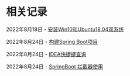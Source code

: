 # 相关记录
2022年8月18日 - [安装Win10和Ubuntu18.04双系统](/blog/Linux/20220818.md)

2022年8月24日 - [构建Spring Boot项目](/blog/SpringBoot/20220824.md)

2022年8月24日 - [IDEA快捷键查询](/blog/IDEA/20220825.md)

2022年8月24日 - [SpringBoot 拦截器使用](/blog/SpringBoot/20220825.md)

